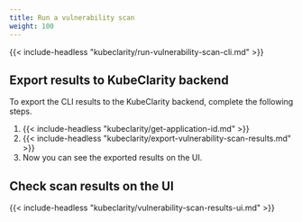 ```yaml
---
title: Run a vulnerability scan
weight: 100
---
```


{{< include-headless "kubeclarity/run-vulnerability-scan-cli.md" >}}

## Export results to KubeClarity backend

To export the CLI results to the KubeClarity backend, complete the following steps.

1. {{< include-headless "kubeclarity/get-application-id.md" >}}
1. {{< include-headless "kubeclarity/export-vulnerability-scan-results.md" >}}
1. Now you can see the exported results on the UI.

## Check scan results on the UI

{{< include-headless "kubeclarity/vulnerability-scan-results-ui.md" >}}

